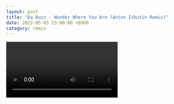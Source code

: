 ```yaml
---
layout: post
title: "Da Buzz - Wonder Where You Are (Anton Ishutin Remix)"
date: 2022-05-05 23:00:00 +0900
category: remix
---
```


<div class="video-container">
    <video id="player" class="video-js vjs-default-skin vjs-big-play-centered" data-json="/public/json/remix/da Buzz - Wonder Where You Are (Anton Ishutin Remix).json"></video>
</div>